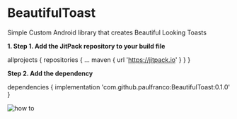 # BeautifulToast
Simple Custom Android library that creates Beautiful Looking Toasts

**1. Step 1. Add the JitPack repository to your build file**

allprojects {
		repositories {
			...
			maven { url 'https://jitpack.io' }
		}
	}
  
**Step 2. Add the dependency**

dependencies {
	        implementation 'com.github.paulfranco:BeautifulToast:0.1.0'
	}

![how to](https://user-images.githubusercontent.com/29502126/48974140-4603f500-f004-11e8-8193-e71d922d4dec.png)
